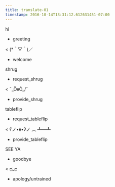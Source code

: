 ```yaml
---
title: translate-01
timestamp: 2016-10-14T13:31:12.612631451-07:00
---
```


hi
* greeting

< (*＾▽＾)／
* welcome

shrug
* request_shrug

< ¯\_ȌᴥȌ_/¯
* provide_shrug

tableflip
* request_tableflip

< ʕノ•ᴥ•ʔノ ︵ ┻━┻
* provide_tableflip

SEE YA
* goodbye

< ಥ_ಥ
* apology/untrained
